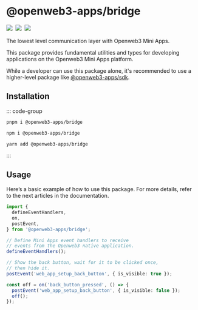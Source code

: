 # @openweb3-apps/bridge

<p style="display: flex; gap: 8px; min-height: 20px">
  <a href="https://npmjs.com/package/@openweb3-apps/bridge">
    <img src="https://img.shields.io/npm/v/@openweb3-apps/bridge?logo=npm"/>
  </a>
  <img src="https://img.shields.io/bundlephobia/minzip/@openweb3-apps/bridge"/>
  <a href="https://github.com/openweb3-io/miniapps/tree/master/packages/bridge">
    <img src="https://img.shields.io/badge/source-black?logo=github"/>
  </a>
</p>

The lowest level communication layer with Openweb3 Mini Apps.

This package provides fundamental utilities and types for developing applications on the Openweb3
Mini Apps platform.

While a developer can use this package alone, it's recommended to use a higher-level package
like [@openweb3-apps/sdk](openweb3-apps-sdk/2-x).

## Installation

::: code-group

```bash [pnpm]
pnpm i @openweb3-apps/bridge
```

```bash [npm]
npm i @openweb3-apps/bridge
```

```bash [yarn]
yarn add @openweb3-apps/bridge
```

:::

## Usage

Here’s a basic example of how to use this package. For more details, refer to the next articles in
the documentation.

```ts
import {
  defineEventHandlers,
  on,
  postEvent,
} from '@openweb3-apps/bridge';

// Define Mini Apps event handlers to receive 
// events from the Openweb3 native application.
defineEventHandlers();

// Show the back button, wait for it to be clicked once,
// then hide it.
postEvent('web_app_setup_back_button', { is_visible: true });

const off = on('back_button_pressed', () => {
  postEvent('web_app_setup_back_button', { is_visible: false });
  off();
});
```